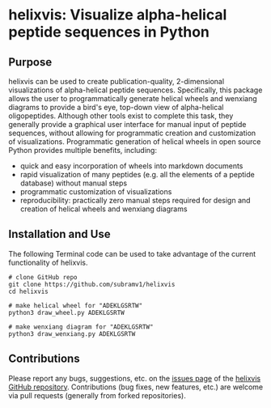# helixvis: Visualize alpha-helical peptide sequences in Python

## Purpose

helixvis can be used to create publication-quality, 2-dimensional visualizations of alpha-helical peptide sequences.
Specifically, this package allows the user to programmatically generate helical wheels and wenxiang diagrams to provide a bird's eye, top-down view of alpha-helical oligopeptides.
Although other tools exist to complete this task, they generally provide a graphical user interface for manual input of peptide sequences, without allowing for programmatic creation and customization of visualizations.
Programmatic generation of helical wheels in open source Python provides multiple benefits, including:

* quick and easy incorporation of wheels into markdown documents
* rapid visualization of many peptides (e.g. all the elements of a peptide database) without manual steps
* programmatic customization of visualizations
* reproducibility: practically zero manual steps required for design and creation of helical wheels and wenxiang diagrams

## Installation and Use

The following Terminal code can be used to take advantage of the current functionality of helixvis.

```
# clone GitHub repo
git clone https://github.com/subramv1/helixvis
cd helixvis

# make helical wheel for "ADEKLGSRTW"
python3 draw_wheel.py ADEKLGSRTW

# make wenxiang diagram for "ADEKLGSRTW"
python3 draw_wenxiang.py ADEKLGSRTW
```

## Contributions


Please report any bugs, suggestions, etc. on the [issues page](https://github.com/subramv1/helixvis/issues) of the [helixvis GitHub repository](https://github.com/subramv1/helixvis).
Contributions (bug fixes, new features, etc.) are welcome via pull requests (generally from forked repositories).

